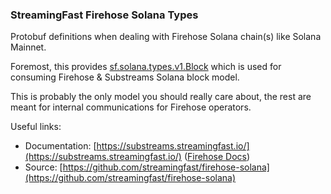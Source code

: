 ### StreamingFast Firehose Solana Types

Protobuf definitions when dealing with Firehose Solana chain(s) like Solana Mainnet.

Foremost, this provides [sf.solana.types.v1.Block](https://buf.build/streamingfast/firehose-solana/docs/main:sf.solana.type.v1#sf.solana.type.v1.Block) which is used for consuming Firehose & Substreams Solana block model.

This is probably the only model you should really care about, the rest are meant for internal communications for Firehose operators.

Useful links:
- Documentation: [https://substreams.streamingfast.io/](https://substreams.streamingfast.io/) ([Firehose Docs](https://firehose.streamingfast.io/))
- Source: [https://github.com/streamingfast/firehose-solana](https://github.com/streamingfast/firehose-solana)